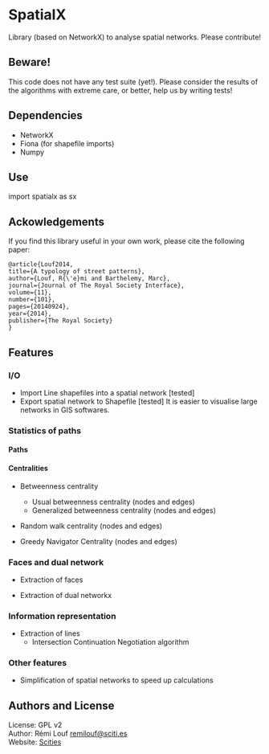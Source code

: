 # SpatialX

Library (based on NetworkX) to analyse spatial networks. Please contribute!

## Beware!

This code does not have any test suite (yet!). Please consider the results of
the algorithms with extreme care, or better, help us by writing tests!

## Dependencies

* NetworkX
* Fiona (for shapefile imports)
* Numpy

## Use

import spatialx as sx 

## Ackowledgements

If you find this library useful in your own work, please cite the following paper:

    @article{Louf2014,
    title={A typology of street patterns},
    author={Louf, R{\'e}mi and Barthelemy, Marc},
    journal={Journal of The Royal Society Interface},
    volume={11},
    number={101},
    pages={20140924},
    year={2014},
    publisher={The Royal Society}
    }


## Features

### I/O

+ Import Line shapefiles into a spatial network [tested]
+ Export spatial network to Shapefile [tested]
    It is easier to visualise large networks in GIS softwares.

### Statistics of paths

#### Paths


#### Centralities

+ Betweenness centrality
    + Usual betweenness centrality (nodes and edges)
    + Generalized betweenness centrality (nodes and edges)

+ Random walk centrality (nodes and edges)

+ Greedy Navigator Centrality (nodes and edges)

### Faces and dual network

+ Extraction of faces

+ Extraction of dual networkx

### Information representation

+ Extraction of lines  
    * Intersection Continuation Negotiation algorithm

### Other features

+ Simplification of spatial networks to speed up calculations


## Authors and License

License: GPL v2  
Author: Rémi Louf <remilouf@sciti.es>  
Website: [Scities](http://www.sciti.es)
